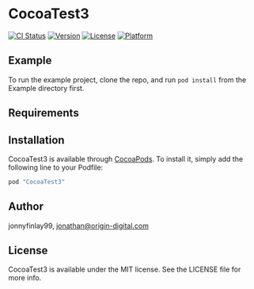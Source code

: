 # CocoaTest3

[![CI Status](http://img.shields.io/travis/jonnyfinlay99/CocoaTest3.svg?style=flat)](https://travis-ci.org/jonnyfinlay99/CocoaTest3)
[![Version](https://img.shields.io/cocoapods/v/CocoaTest3.svg?style=flat)](http://cocoapods.org/pods/CocoaTest3)
[![License](https://img.shields.io/cocoapods/l/CocoaTest3.svg?style=flat)](http://cocoapods.org/pods/CocoaTest3)
[![Platform](https://img.shields.io/cocoapods/p/CocoaTest3.svg?style=flat)](http://cocoapods.org/pods/CocoaTest3)

## Example

To run the example project, clone the repo, and run `pod install` from the Example directory first.

## Requirements

## Installation

CocoaTest3 is available through [CocoaPods](http://cocoapods.org). To install
it, simply add the following line to your Podfile:

```ruby
pod "CocoaTest3"
```

## Author

jonnyfinlay99, jonathan@origin-digital.com

## License

CocoaTest3 is available under the MIT license. See the LICENSE file for more info.
